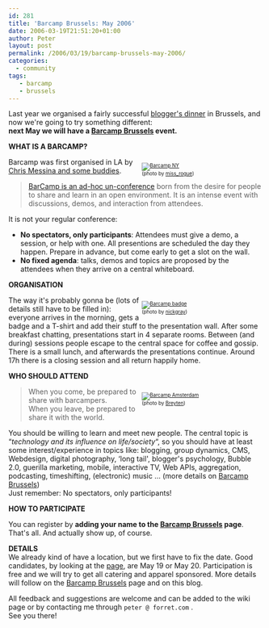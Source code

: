 ```yaml
---
id: 281
title: 'Barcamp Brussels: May 2006'
date: 2006-03-19T21:51:20+01:00
author: Peter
layout: post
permalink: /2006/03/19/barcamp-brussels-may-2006/
categories:
  - community
tags:
   - barcamp
   - brussels
---
```

Last year we organised a fairly successful [blogger's dinner](/2005/09/19/brussels-bloggers-meeting-on-oct-7/) in Brussels, and now we're going to try something different:  
**next May we will have a [Barcamp Brussels](http://barcamp.org/BarCampBrusselsForTheImpatient) event.**

**WHAT IS A BARCAMP?**

<p style="font-size: 0.7em; float: right; width: 240px">
  <a href="http://www.flickr.com/photos/missrogue/87916932/"><img src="http://static.flickr.com/43/87916932_a5261d1b75_m.jpg" alt="Barcamp NY" /></a><br /> (photo by <a href="http://www.flickr.com/photos/missrogue/">miss_rogue</a>)
</p>

Barcamp was first organised in LA by [Chris Messina and some buddies](http://barcamp.org/BarPlanners).

> [BarCamp is an ad-hoc un-conference](http://barcamp.org/) born from the desire for people to share and learn in an open environment. It is an intense event with discussions, demos, and interaction from attendees.

It is not your regular conference:

  * **No spectators, only participants**: Attendees must give a demo, a session, or help with one. All presentions are scheduled the day they happen. Prepare in advance, but come early to get a slot on the wall.
  * **No fixed agenda**: talks, demos and topics are proposed by the attendees when they arrive on a central whiteboard.

<!--more-->

  
**ORGANISATION**

<p style="font-size: 0.7em; float: right; width: 240px">
  <a href="http://www.flickr.com/photos/nickgray/85269868/"><img src="http://static.flickr.com/6/85269868_0d7fcf5633_m.jpg" alt="Barcamp badge" /></a><br /> (photo by <a href="http://www.flickr.com/photos/nickgray/">nickgray</a>)
</p>

The way it's probably gonna be (lots of details still have to be filled in): everyone arrives in the morning, gets a badge and a T-shirt and add their stuff to the presentation wall. After some breakfast chatting, presentations start in 4 separate rooms. Between (and during) sessions people escape to the central space for coffee and gossip. There is a small lunch, and afterwards the presentations continue. Around 17h there is a closing session and all return happily home.

**WHO SHOULD ATTEND**

<p style="font-size: 0.7em; float: right; width: 240px">
  <a href="http://www.flickr.com/photos/breyten/53150416/"><img src="http://static.flickr.com/31/53150416_4694953cd7_m.jpg" alt="Barcamp Amsterdam" /></a><br /> (photo by <a href="http://www.flickr.com/photos/breyten/">Breyten</a>)
</p>

> When you come, be prepared to share with barcampers.  
> When you leave, be prepared to share it with the world.

You should be willing to learn and meet new people. The central topic is &#8220;_technology and its influence on life/society_&#8220;, so you should have at least some interest/experience in topics like: blogging, group dynamics, CMS, Webdesign, digital photography, &#8216;long tail', blogger's psychology, Bubble 2.0, guerilla marketing, mobile, interactive TV, Web APIs, aggregation, podcasting, timeshifting, (electronic) music &#8230; (more details on [Barcamp Brussels](http://barcamp.org/BarCampBrusselsForTheImpatient))  
Just remember: No spectators, only participants!

**HOW TO PARTICIPATE**

You can register by **adding your name to the [Barcamp Brussels](http://barcamp.org/BarCampBrusselsForTheImpatient) page**. That's all. And actually show up, of course.

**DETAILS**  
We already kind of have a location, but we first have to fix the date. Good candidates, by looking at the [page](http://barcamp.org/BarCampBrusselsForTheImpatient), are May 19 or May 20. Participation is free and we will try to get all catering and apparel sponsored. More details will follow on the [Barcamp Brussels](http://barcamp.org/BarCampBrusselsForTheImpatient) page and on this blog.  

All feedback and suggestions are welcome and can be added to the wiki page or by contacting me through `peter @ forret.com` .  
See you there!